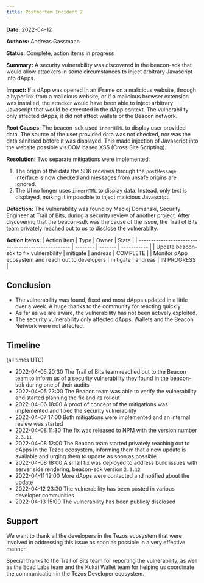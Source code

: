 ```yaml
---
title: Postmortem Incident 2
---
```


**Date:** 2022-04-12

**Authors:** Andreas Gassmann

**Status:** Complete, action items in progress

**Summary:** A security vulnerability was discovered in the beacon-sdk that would allow attackers in some circumstances to inject arbitrary Javascript into dApps.

**Impact:** If a dApp was opened in an iFrame on a malicious website, through a hyperlink from a malicious website, or if a malicious browser extension was installed, the attacker would have been able to inject arbitrary Javascript that would be executed in the dApp context. The vulnerability only affected dApps, it did not affect wallets or the Beacon network.

**Root Causes:** The beacon-sdk used `innerHTML` to display user provided data. The source of the user provided data was not checked, nor was the data sanitised before it was displayed. This made injection of Javascript into the website possible vis DOM based XSS (Cross Site Scripting).

**Resolution:** Two separate mitigations were implemented:

1. The origin of the data the SDK receives through the `postMessage` interface is now checked and messages from unsafe origins are ignored.
2. The UI no longer uses `innerHTML` to display data. Instead, only text is displayed, making it impossible to inject malicious Javascript.

**Detection:** The vulnerability was found by Maciej Domanski, Security Engineer at Trail of Bits, during a security review of another project. After discovering that the beacon-sdk was the cause of the issue, the Trail of Bits team privately reached out to us to disclose the vulnerabilty.

**Action Items:**
| Action Item | Type | Owner | State |
| -------------------------------------------------- | -------- | ------- | ----------- |
| Update beacon-sdk to fix vulnerability | mitigate | andreas | COMPLETE |
| Monitor dApp ecosystem and reach out to developers | mitigate | andreas | IN PROGRESS |

## Conclusion

- The vulnerability was found, fixed and most dApps updated in a little over a week. A huge thanks to the community for reacting quickly.
- As far as we are aware, the vulnerability has not been actively exploited.
- The security vulnerability only affected dApps. Wallets and the Beacon Network were not affected.

## Timeline

(all times UTC)

- 2022-04-05 20:30 The Trail of Bits team reached out to the Beacon team to inform us of a security vulnerability they found in the beacon-sdk during one of their audits
- 2022-04-05 23:00 The Beacon team was able to verify the vulnerability and started planning the fix and its rollout
- 2022-04-06 18:00 A proof of concept of the mitigations was implemented and fixed the security vulnerability
- 2022-04-07 17:00 Both mitigations were implemented and an internal review was started
- 2022-04-08 11:30 The fix was released to NPM with the version number `2.3.11`
- 2022-04-08 12:00 The Beacon team started privately reaching out to dApps in the Tezos ecosystem, informing them that a new update is available and urging them to update as soon as possible
- 2022-04-08 18:00 A small fix was deployed to address build issues with server side rendering, beacon-sdk version `2.3.12`
- 2022-04-11 12:00 More dApps were contacted and notified about the update
- 2022-04-12 23:30 The vulnerability has been posted in various developer communities
- 2022-04-13 15:00 The vulnerability has been publicly disclosed

## Support

We want to thank all the developers in the Tezos ecosystem that were involved in addressing this issue as soon as possible in a very effective manner.

Special thanks to the Trail of Bits team for reporting the vulnerability, as well as the Ecad Labs team and the Kukai Wallet team for helping us coordinate the communication in the Tezos Developer ecosystem.
